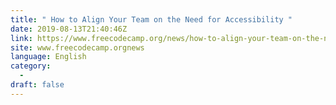 ```yaml
---
title: " How to Align Your Team on the Need for Accessibility "
date: 2019-08-13T21:40:46Z
link: https://www.freecodecamp.org/news/how-to-align-your-team-on-the-need-for-accessibility/?utm_medium=RSS&utm_source=news.12bit.vn
site: www.freecodecamp.orgnews
language: English
category:
  -   
draft: false
---
```

